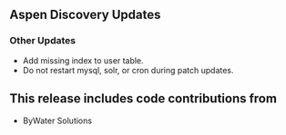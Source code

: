 ## Aspen Discovery Updates
### Other Updates
- Add missing index to user table.
- Do not restart mysql, solr, or cron during patch updates.  

## This release includes code contributions from
- ByWater Solutions